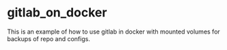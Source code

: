# gitlab_on_docker
This is an example of how to use gitlab in docker with mounted volumes for backups of repo and configs.
